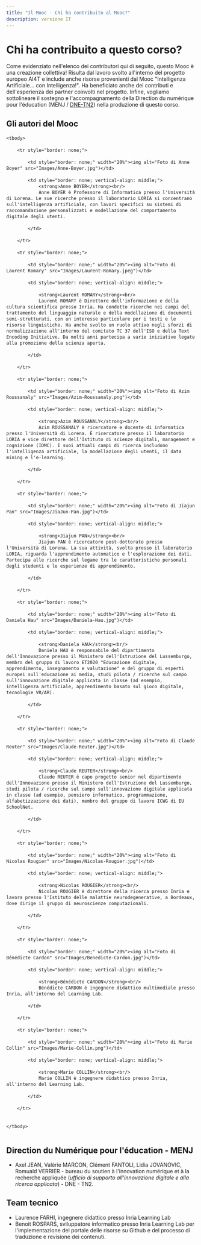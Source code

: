 ```yaml
---
title: "Il Mooc - Chi ha contribuito al Mooc?"
description: versione IT
---
```

# Chi ha contribuito a questo corso?
Come evidenziato nell'elenco dei contributori qui di seguito, questo Mooc è una creazione collettiva! Risulta dal lavoro svolto all'interno del progetto europeo AI4T e include anche risorse provenienti dal Mooc "Intelligenza Artificiale... con Intelligenza!".
Ha beneficiato anche dei contributi e dell'esperienza dei partner coinvolti nel progetto.
Infine, vogliamo sottolineare il sostegno e l'accompagnamento della Direction du numérique pour l'éducation (MENJ / [DNE-TN2](https://edunumrech.hypotheses.org/author/dnetn2)) nella produzione di questo corso.

## Gli autori del Mooc

<table style="border: none;">

    <tbody>

        <tr style="border: none;">

            <td style="border: none;" width="20%"><img alt="Foto di Anne Boyer" src="Images/Anne-Boyer.jpg")</td>

            <td style="border: none; vertical-align: middle;">
                <strong>Anne BOYER</strong><br/>
                Anne BOYER è Professore di Informatica presso l'Università di Lorena. Le sue ricerche presso il laboratorio LORIA si concentrano sull'intelligenza artificiale, con lavori specifici su sistemi di raccomandazione personalizzati e modellazione del comportamento digitale degli utenti.

            </td>

        </tr>

        <tr style="border: none;">

            <td style="border: none;" width="20%"><img alt="Foto di Laurent Romary" src="Images/Laurent-Romary.jpeg")</td>

            <td style="border: none; vertical-align: middle;">

                <strong>Laurent ROMARY</strong><br/>
                Laurent ROMARY è Direttore dell'informazione e della cultura scientifica presso Inria. Ha condotto ricerche nei campi del trattamento del linguaggio naturale e della modellazione di documenti semi-strutturati, con un interesse particolare per i testi e le risorse linguistiche. Ha anche svolto un ruolo attivo negli sforzi di normalizzazione all'interno del comitato TC 37 dell'ISO e della Text Encoding Initiative. Da molti anni partecipa a varie iniziative legate alla promozione della scienza aperta.

            </td>

        </tr>

        <tr style="border: none;">

            <td style="border: none;" width="20%"><img alt="Foto di Azim Roussanaly" src="Images/Azim-Roussanaly.png")</td>

            <td style="border: none; vertical-align: middle;">

                <strong>Azim ROUSSANALY</strong><br/>
                Azim ROUSSANALY è ricercatore e docente di informatica presso l'Università di Lorena. È ricercatore presso il laboratorio LORIA e vice direttore dell'Istituto di scienze digitali, management e cognizione (IDMC). I suoi attuali campi di ricerca includono l'intelligenza artificiale, la modellazione degli utenti, il data mining e l'e-learning.

            </td>

        </tr>

        <tr style="border: none;">

            <td style="border: none;" width="20%"><img alt="Foto di Jiajun Pan" src="Images/JiaJun-Pan.jpg")</td>

            <td style="border: none; vertical-align: middle;">

                <strong>Jiajun PAN</strong><br/>
                Jiajun PAN è ricercatore post-dottorato presso l'Università di Lorena. La sua attività, svolta presso il laboratorio LORIA, riguarda l'apprendimento automatico e l'esplorazione dei dati. Partecipa alle ricerche sul legame tra le caratteristiche personali degli studenti e le esperienze di apprendimento.

            </td>

        </tr>

        <tr style="border: none;">

            <td style="border: none;" width="20%"><img alt="Foto di Daniela Hau" src="Images/Daniela-Hau.jpg")</td>

            <td style="border: none; vertical-align: middle;">

                <strong>Daniela HAU</strong><br/>
                Daniela HAU è responsabile del dipartimento dell'Innovazione presso il Ministero dell'Istruzione del Lussemburgo, membro del gruppo di lavoro ET2020 "Educazione digitale, apprendimento, insegnamento e valutazione" e del gruppo di esperti europei sull'educazione ai media, studi pilota / ricerche sul campo sull'innovazione digitale applicata in classe (ad esempio, intelligenza artificiale, apprendimento basato sul gioco digitale, tecnologie VR/AR).

            </td>

        </tr>

        <tr style="border: none;">

            <td style="border: none;" width="20%"><img alt="Foto di Claude Reuter" src="Images/Claude-Reuter.jpg")</td>

            <td style="border: none; vertical-align: middle;">

                <strong>Claude REUTER</strong><br/>
                Claude REUTER è capo progetto senior nel dipartimento dell'Innovazione presso il Ministero dell'Istruzione del Lussemburgo, studi pilota / ricerche sul campo sull'innovazione digitale applicata in classe (ad esempio, pensiero informatico, programmazione, alfabetizzazione dei dati), membro del gruppo di lavoro ICWG di EU SchoolNet.

            </td>

        </tr>

        <tr style="border: none;">

            <td style="border: none;" width="20%"><img alt="Foto di Nicolas Rougier" src="Images/Nicolas-Rougier.jpg")</td>

            <td style="border: none; vertical-align: middle;">

                <strong>Nicolas ROUGIER</strong><br/>
                Nicolas ROUGIER è direttore della ricerca presso Inria e lavora presso l'Istituto delle malattie neurodegenerative, a Bordeaux, dove dirige il gruppo di neuroscienze computazionali.

            </td>

        </tr>

        <tr style="border: none;">

            <td style="border: none;" width="20%"><img alt="Foto di Bénédicte Cardon" src="Images/Benedicte-Cardon.jpg")</td>

            <td style="border: none; vertical-align: middle;">

                <strong>Bénédicte CARDON</strong><br/>
                Bénédicte CARDON è ingegnere didattico multimediale presso Inria, all'interno del Learning Lab.

            </td>

        </tr>

        <tr style="border: none;">

            <td style="border: none;" width="20%"><img alt="Foto di Marie Collin" src="Images/Marie-Collin.png")</td>

            <td style="border: none; vertical-align: middle;">

                <strong>Marie COLLIN</strong><br/>
                Marie COLLIN è ingegnere didattico presso Inria, all'interno del Learning Lab.

            </td>

        </tr>


    </tbody>

</table>

## Direction du Numérique pour l'éducation - MENJ

* Axel JEAN, Valérie MARCON, Clément FANTOLI, Lidia JOVANOVIC, Romuald VERRIER -  bureau du soutien à l'innovation numérique et à la recherche appliquée (*ufficio di supporto all'innovazione digitale e alla ricerca applicata*) - DNE - TN2.

## Team tecnico

* Laurence FARHI, ingegnere didattico presso Inria Learning Lab
* Benoit ROSPARS, sviluppatore informatico presso Inria Learning Lab
per l'implementazione del portale delle risorse su Github e del processo di traduzione e revisione dei contenuti.
